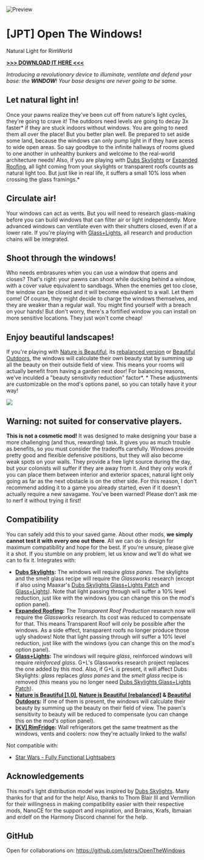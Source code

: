 ![Preview](https://github.com/jptrrs/OpenTheWindows/blob/master/About/Preview.png)

# [JPT] Open The Windows!
Natural Light for RimWorld

[**>>> DOWNLOAD IT HERE <<<**](https://github.com/jptrrs/OpenTheWindows/releases/latest)

_Introducing a revolutionary device to illuminate, ventilate and defend your base: the **WINDOW**! Your base designs are never going to be same._

## Let **natural light** in!

Once your pawns realize they've been cut off from nature's light cycles, they're going to crave it! The outdoors need levels are going to decay 3x faster* if they are stuck indoors without windows. You are going to need them all over the place! But you better plan well. Be prepared to set aside some land, because the windows can only pump light in if they have acess to wide open areas. So say goodbye to the infinite hallways of rooms glued to one another in unhealthy bunkers and welcome to the real-world architecture needs! Also, if you are playing with [Dubs Skylights](https://steamcommunity.com/sharedfiles/filedetails/?id=833899765) or [Expanded Roofing](https://steamcommunity.com/sharedfiles/filedetails/?id=1512478761), all light coming from your skylights or transparent roofs counts as natural light too. But just like in real life, it suffers a small 10% loss when crossing the glass framings.*

## Circulate **air**!

Your windows can act as vents. But you will need to research glass-making before you can build windows that can filter air or light independently. More advanced windows can ventilate even with their shutters closed, even if at a lower rate. If you're playing with [Glass+Lights](https://steamcommunity.com/sharedfiles/filedetails/?id=826153738), all research and production chains will be integrated.

## **Shoot** through the windows!

Who needs embrasures when you can use a window that opens and closes? That's right: your pawns can shoot while ducking behind a window, with a cover value equivalent to sandbags. When the enemies get too close, the window can be closed and it will become equivalent to a wall. Let them come! Of course, they might decide to charge the windows themselves, and they are weaker than a regular wall. You might find yourself with a breach on your hands! But don't worry, there's a fortified window you can install on more sensitive locations. They just won't come cheap!

## Enjoy **beautiful** landscapes!

If you're playing with [Nature is Beautiful](https://steamcommunity.com/sharedfiles/filedetails/?id=1530259312), its [rebalanced version](https://steamcommunity.com/sharedfiles/filedetails/?id=1551147619) or [Beautiful Outdoors](https://steamcommunity.com/sharedfiles/filedetails/?id=2011794898), the windows will calculate their own beauty stat by summing up all the beauty on their outside field of view. This means your rooms will actually benefit from having a garden next door! For balancing reasons, we've inculded a "beauty sensitivity reduction" factor*. * These adjustments are customizable on the mod's options panel, so you can totally have it your way!

[![](https://i.imgur.com/EEgQ2Ss.png)](http://ko-fi.com/jptrrs)

## **Warning:** not suited for conservative players.

**This is not a cosmetic mod!** It was designed to make designing your base a more challenging (and thus, rewarding) task. It gives you as much trouble as benefits, so you must consider the tradeoffs carefully. Windows provide pretty good and flexible defensive positions, but they will also become weak spots on your walls. They provide a free light source during the day, but your colonists will suffer if they are away from it. And they only work if you can place them between interior and exterior spaces, natural light only going as far as the next obstacle is on the other side. For this reason, I don't recommend adding it to a game you already started, even if it doesn't actually require a new savagame. You've been warned! Please don't ask me to nerf it without trying it first!

## Compatibility

You can safely add this to your saved game. About other mods, **we simply cannot test it with every one out there**. All we can do is design for maximum compatibility and hope for the best. If you're unsure, please give it a shot. If you stumble on any problem, let us know and we'll do what we can to fix it. Integrates with:

*   **[Dubs Skylights](https://steamcommunity.com/sharedfiles/filedetails/?id=833899765):** The windows will require _glass panes_. The skylights and the smelt glass recipe will require the _Glassworks_ research (except if also using Maaxar's [Dubs Skylights Glass+Lights Patch](https://steamcommunity.com/sharedfiles/filedetails/?id=1610803364) and [Glass+Lights](https://steamcommunity.com/sharedfiles/filedetails/?id=826153738)). Note that light passing through will suffer a 10% level reduction, just like with the windows (you can change this on the mod's option panel).
*   **[Expanded Roofing](https://steamcommunity.com/sharedfiles/filedetails/?id=1512478761):** The _Transparent Roof Production_ research now will require the _Glassworks_ research. Its cost was reduced to compensate for that. This means Transparent Roof will only be possible after the windows. As a side effect, transparent roofs no longer produce those ugly shadows! Note that light passing through will suffer a 10% level reduction, just like with the windows (you can change this on the mod's option panel).
*   **[Glass+Lights](https://steamcommunity.com/sharedfiles/filedetails/?id=826153738):** The windows will require _glass_, reinforced windows will require _reinforced glass_. G+L's Glassworks research project replaces the one added by this mod. Also, if G+L is present, it will affect Dubs Skylights: _glass_ replaces _glass panes_ and the _smelt glass_ recipe is removed (this means you no longer need [Dubs Skylights Glass+Lights Patch](https://steamcommunity.com/sharedfiles/filedetails/?id=1610803364)).
*   **[Nature is Beautiful [1.0]](https://steamcommunity.com/sharedfiles/filedetails/?id=1530259312), [Nature is Beautiful [rebalanced]](https://steamcommunity.com/sharedfiles/filedetails/?id=1551147619) & [Beautiful Outdoors](https://steamcommunity.com/sharedfiles/filedetails/?id=2011794898):** If one of them is present, the windows will calculate their beauty by summing up the beauty on their field of view. The pawn's sensitivity to beauty will be reduced to compensate (you can change this on the mod's option panel).
*   **[[KV] RimFridge](https://steamcommunity.com/sharedfiles/filedetails/?id=1180721235):** Wall refrigerators get the same treatment as the windows, vents and coolers: now they're actually linked to the walls!

Not compatible with:

*   [Star Wars - Fully Functional Lightsabers](https://steamcommunity.com/sharedfiles/filedetails/?id=918200645)

## Acknowledgements

This mod's light distribution model was inspired by [Dubs Skylights](https://steamcommunity.com/sharedfiles/filedetails/?id=833899765). Many thanks for that and for the help! Also, thanks to Thom Blair III and Vermillion for their willingness in making compatibility easier with their respective mods, NanoCE for the support and inspiration, and Brrains, Krafs, lbmaian and erdelf on the Harmony Discord channel for the help.

## GitHub

Open for collaborations on: https://github.com/jptrrs/OpenTheWindows

